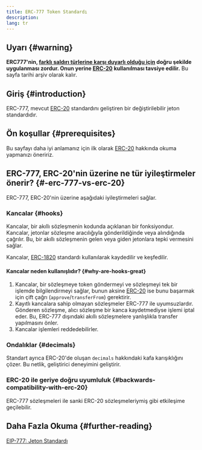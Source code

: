 ```yaml
---
title: ERC-777 Token Standardı
description:
lang: tr
---
```


## Uyarı {#warning}

**ERC777'nin, [farklı saldırı türlerine karşı duyarlı olduğu için](https://github.com/OpenZeppelin/openzeppelin-contracts/issues/2620) doğru şekilde uygulanması zordur. Onun yerine [ERC-20](/developers/docs/standards/tokens/erc-20/) kullanılması tavsiye edilir.** Bu sayfa tarihi arşiv olarak kalır.

## Giriş {#introduction}

ERC-777, mevcut [ERC-20](/developers/docs/standards/tokens/erc-20/) standardını geliştiren bir değiştirilebilir jeton standardıdır.

## Ön koşullar {#prerequisites}

Bu sayfayı daha iyi anlamanız için ilk olarak [ERC-20](/developers/docs/standards/tokens/erc-20/) hakkında okuma yapmanızı öneririz.

## ERC-777, ERC-20'nin üzerine ne tür iyileştirmeler önerir? {#-erc-777-vs-erc-20}

ERC-777, ERC-20'nin üzerine aşağıdaki iyileştirmeleri sağlar.

### Kancalar {#hooks}

Kancalar, bir akıllı sözleşmenin kodunda açıklanan bir fonksiyondur. Kancalar, jetonlar sözleşme aracılığıyla gönderildiğinde veya alındığında çağrılır. Bu, bir akıllı sözleşmenin gelen veya giden jetonlara tepki vermesini sağlar.

Kancalar, [ERC-1820](https://eips.ethereum.org/EIPS/eip-1820) standardı kullanılarak kaydedilir ve keşfedilir.

#### Kancalar neden kullanışlıdır? {#why-are-hooks-great}

1. Kancalar, bir sözleşmeye token göndermeyi ve sözleşmeyi tek bir işlemde bilgilendirmeyi sağlar, bunun aksine [ERC-20](https://eips.ethereum.org/EIPS/eip-20) ise bunu başarmak için çift çağrı (`approve`/`transferFrom`) gerektirir.
2. Kayıtlı kancalara sahip olmayan sözleşmeler ERC-777 ile uyumsuzlardır. Gönderen sözleşme, alıcı sözleşme bir kanca kaydetmediyse işlemi iptal eder. Bu, ERC-777 dışındaki akıllı sözleşmelere yanlışlıkla transfer yapılmasını önler.
3. Kancalar işlemleri reddedebilirler.

### Ondalıklar {#decimals}

Standart ayrıca ERC-20'de oluşan `decimals` hakkındaki kafa karışıklığını çözer. Bu netlik, geliştirici deneyimini geliştirir.

### ERC-20 ile geriye doğru uyumluluk {#backwards-compatibility-with-erc-20}

ERC-777 sözleşmeleri ile sanki ERC-20 sözleşmeleriymiş gibi etkileşime geçilebilir.

## Daha Fazla Okuma {#further-reading}

[EIP-777: Jeton Standardı](https://eips.ethereum.org/EIPS/eip-777)